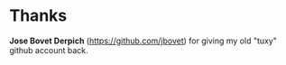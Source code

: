 # Thanks

**Jose Bovet Derpich** (https://github.com/jbovet) for giving my old "tuxy" github account back.
